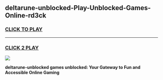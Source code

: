 
## deltarune-unblocked-Play-Unblocked-Games-Online-rd3ck
<h3>
<a href="https://premium76.site?title=deltarune-unblocked&ref=25A">CLICK TO PLAY</a></h3>
<hr>

<h3>
<a href="https://premium76.site?title=deltarune-unblocked&ref=25A">CLICK 2 PLAY</a>
  
</h3>

<a href="https://premium76.site?title=deltarune-unblocked&ref=25A"><img src="https://clearcache.store/games.png"></a>


**deltarune-unblocked games unblocked: Your Gateway to Fun and Accessible Online Gaming**
